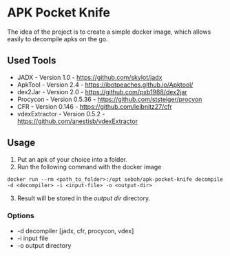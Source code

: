 # APK Pocket Knife

The idea of the project is to create a simple docker image, which allows easily to decompile apks on the go.

## Used Tools

- JADX - Version 1.0 - https://github.com/skylot/jadx
- ApkTool - Version 2.4 - https://ibotpeaches.github.io/Apktool/
- dex2Jar - Version 2.0 - https://github.com/pxb1988/dex2jar
- Procycon - Version 0.5.36 - https://github.com/ststeiger/procyon
- CFR - Version 0.146 - https://github.com/leibnitz27/cfr
- vdexExtractor - Version 0.5.2 - https://github.com/anestisb/vdexExtractor

## Usage

1. Put an apk of your choice into a folder.
2. Run the following command with the docker image

```shell
docker run --rm <path_to_folder>:/opt seboh/apk-pocket-knife decompile -d <decompiler> -i <input-file> -o <output-dir>
```

3. Result will be stored in the _output dir_ directory. 

### Options

* -d  decompiler [jadx, cfr, procycon, vdex]
* -i  input file 
* -o output directory